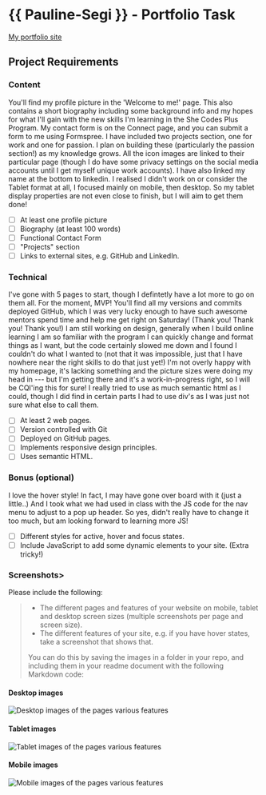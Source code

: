 # {{ Pauline-Segi }} - Portfolio Task

[My portfolio site]( https://pauline-segi.github.io/ )

## Project Requirements

### Content
You'll find my profile picture in the 'Welcome to me!' page. This also contains a short biography including some background info and my hopes for what I'll gain with the new skills I'm learning in the She Codes Plus Program.
My contact form is on the Connect page, and you can submit a form to me using Formspree.
I have included two projects section, one for work and one for passion. I plan on building these (particularly the passion section!) as my knowledge grows. 
All the icon images are linked to their particular page (though I do have some privacy settings on the social media accounts until I get myself unique work accounts). I have also linked my name at the bottom to linkedin.
I realised I didn't work on or consider the Tablet format at all, I focused mainly on mobile, then desktop. So my tablet display properties are not even close to finish, but I will aim to get them done!
- [ ] At least one profile picture
- [ ] Biography (at least 100 words)
- [ ] Functional Contact Form
- [ ] "Projects" section
- [ ] Links to external sites, e.g. GitHub and LinkedIn.

### Technical
I've gone with 5 pages to start, though I defintetly have a lot more to go on them all. For the moment, MVP!
You'll find all my versions and commits deployed GitHub, which I was very lucky enough to have such awesome mentors spend time and help me get right on Saturday! (Thank you! Thank you! Thank you!)
I am still working on design, generally when I build online learning I am so familiar with the program I can quickly change and format things as I want, but the code certainly slowed me down and I found I couldn't do what I wanted to (not that it was impossible, just that I have nowhere near the right skills to do that just yet!) I'm not overly happy with my homepage, it's lacking something and the picture sizes were doing my head in --- but I'm getting there and it's a work-in-progress right, so I will be CQI'ing this for sure!
I really tried to use as much semantic html as I could, though I did find in certain parts I had to use div's as I was just not sure what else to call them. 
- [ ] At least 2 web pages.
- [ ] Version controlled with Git
- [ ] Deployed on GitHub pages.
- [ ] Implements responsive design principles.
- [ ] Uses semantic HTML.

### Bonus (optional)
I love the hover style! In fact, I may have gone over board with it (just a little..)
And I took what we had used in class with the JS code for the nav menu to adjust to a pop up header. So yes, didn't really have to change it too much, but am looking forward to learning more JS!
- [ ] Different styles for active, hover and focus states.
- [ ] Include JavaScript to add some dynamic elements to your site. (Extra tricky!)

### Screenshots> 
Please include the following:
> - The different pages and features of your website on mobile, tablet and desktop screen sizes (multiple screenshots per page and screen size).
> - The different features of your site, e.g. if you have hover states, take a screenshot that shows that.
>
> You can do this by saving the images in a folder in your repo, and including them in your readme document with the following Markdown code:

#### Desktop images

![ Desktop images of the pages various features ](./img/desktop-screencaptures)


#### Tablet images

![ Tablet images of the pages various features ](./tablet-screencaptures)


#### Mobile images

![ Mobile images of the pages various features ](./mobile-screencaptures)